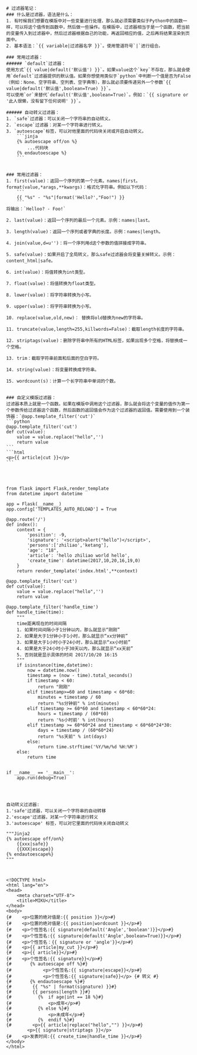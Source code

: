     # 过滤器笔记：
    ### 什么是过滤器，语法是什么：
    1. 有时候我们想要在模版中对一些变量进行处理，那么就必须需要类似于Python中的函数一样，可以将这个值传到函数中，然后做一些操作。在模版中，过滤器相当于是一个函数，把当前的变量传入到过滤器中，然后过滤器根据自己的功能，再返回相应的值，之后再将结果渲染到页面中。
    2. 基本语法：`{{ variable|过滤器名字 }}`。使用管道符号`|`进行组合。

    ### 常用过滤器：
    ###### `default`过滤器：
    使用方式`{{ value|default('默认值') }}`。如果value这个`key`不存在，那么就会使用`default`过滤器提供的默认值。如果你想使用类似于`python`中判断一个值是否为False（例如：None、空字符串、空列表、空字典等），那么就必须要传递另外一个参数`{{ value|default('默认值',boolean=True) }}`。
    可以使用`or`来替代`default('默认值',boolean=True)`。例如：`{{ signature or '此人很懒，没有留下任何说明' }}`。

    ###### 自动转义过滤器：
    1. `safe`过滤器：可以关闭一个字符串的自动转义。
    2. `escape`过滤器：对某一个字符串进行转义。
    3. `autoescape`标签，可以对他里面的代码块关闭或开启自动转义。
        ```jinja
        {% autoescape off/on %}
            ...代码块
        {% endautoescape %}
        ```


    ### 常用过滤器：
    1. first(value)：返回一个序列的第一个元素。names|first。
    format(value,*arags,**kwargs)：格式化字符串。例如以下代码：
        ```
        {{ "%s" - "%s"|format('Hello?',"Foo!") }}
        ```
    将输出：`Helloo? - Foo!`

    2. last(value)：返回一个序列的最后一个元素。示例：names|last。

    3. length(value)：返回一个序列或者字典的长度。示例：names|length。

    4. join(value,d=u'')：将一个序列用d这个参数的值拼接成字符串。

    5. safe(value)：如果开启了全局转义，那么safe过滤器会将变量关掉转义。示例：content_html|safe。

    6. int(value)：将值转换为int类型。

    7. float(value)：将值转换为float类型。

    8. lower(value)：将字符串转换为小写。

    9. upper(value)：将字符串转换为小写。

    10. replace(value,old,new)： 替换将old替换为new的字符串。

    11. truncate(value,length=255,killwords=False)：截取length长度的字符串。

    12. striptags(value)：删除字符串中所有的HTML标签，如果出现多个空格，将替换成一个空格。

    13. trim：截取字符串前面和后面的空白字符。

    14. string(value)：将变量转换成字符串。

    15. wordcount(s)：计算一个长字符串中单词的个数。


    ### 自定义模版过滤器：
    过滤器本质上就是一个函数。如果在模版中调用这个过滤器，那么就会将这个变量的值作为第一个参数传给过滤器这个函数，然后函数的返回值会作为这个过滤器的返回值。需要使用到一个装饰器：`@app.template_filter('cut')`
    ```python
    @app.template_filter('cut')
    def cut(value):
        value = value.replace("hello",'')
        return value
    ```
    ```html
    <p>{{ article|cut }}</p>
    ```




    from flask import Flask,render_template
    from datetime import datetime

    app = Flask(__name__)
    app.config['TEMPLATES_AUTO_RELOAD'] = True

    @app.route('/')
    def index():
        context = {
            'position': -9,
            'signature': '<script>alert("hello")</script>',
            'persons':['zhiliao','ketang'],
            'age': "18",
            'article': 'hello zhiliao world hello',
            'create_time': datetime(2017,10,20,16,19,0)
        }
        return render_template('index.html',**context)

    @app.template_filter('cut')
    def cut(value):
        value = value.replace("hello",'')
        return value

    @app.template_filter('handle_time')
    def handle_time(time):
        """
        time距离现在的时间间隔
        1. 如果时间间隔小于1分钟以内，那么就显示“刚刚”
        2. 如果是大于1分钟小于1小时，那么就显示“xx分钟前”
        3. 如果是大于1小时小于24小时，那么就显示“xx小时前”
        4. 如果是大于24小时小于30天以内，那么就显示“xx天前”
        5. 否则就是显示具体的时间 2017/10/20 16:15
        """
        if isinstance(time,datetime):
            now = datetime.now()
            timestamp = (now - time).total_seconds()
            if timestamp < 60:
                return "刚刚"
            elif timestamp>=60 and timestamp < 60*60:
                minutes = timestamp / 60
                return "%s分钟前" % int(minutes)
            elif timestamp >= 60*60 and timestamp < 60*60*24:
                hours = timestamp / (60*60)
                return '%s小时前' % int(hours)
            elif timestamp >= 60*60*24 and timestamp < 60*60*24*30:
                days = timestamp / (60*60*24)
                return "%s天前" % int(days)
            else:
                return time.strftime('%Y/%m/%d %H:%M')
        else:
            return time


    if __name__ == '__main__':
        app.run(debug=True)




    自动转义过滤器:
    1.'safe'过滤器，可以关闭一个字符串的自动转移
    2.'escape'过滤器，对某一个字符串进行转义
    3.'autoescape' 标签，可以对它里面的代码块关闭自动转义

    """Jinja2
    {% autoescape off/on%}
        {{xxx|safe}}
        {{XXX|escape}}
    {% endautoescape%}
    """



    <!DOCTYPE html>
    <html lang="en">
    <head>
        <meta charset="UTF-8">
        <title>MIKU</title>
    </head>
    <body>
    {#    <p>位置的绝对值是:{{ position }}</p>#}
    {#    <p>位置的绝对值是:{{ position|wordcount }}</p>#}
    {#    <p>个性签名:{{ signature|default('Angle','boolean')}}</p>#}
    {#    <p>个性签名:{{ signature|default('Angle',boolean=True)}}</p>#}
    {#    <p>个性签名：{{ signature or 'angle'}}</p>#}
    {#    <p>{{ article|my_cut }}</p>#}
    {#    <p>{{ article}}</p>#}
    {#    <p>个性签名:{{ signature}}</p>#}
    {#       {% autoescape off %}#}
    {#            <p>个性签名:{{ signature|escape}}</p>#}
    {#            <p>个性签名:{{ signature|safe}}</p> {# 转义 #}
    {#       {% endautoescape %}#}
    {#        {{ "%s" | format(signature) }}#}
    {#        {{ persons|length }}#}
    {#          {%  if age|int == 18 %}#}
    {#              <p>成年</p>#}
    {#          {% else %}#}
    {#              <p>未成年</p>#}
    {#          {%  endif %}#}
    {#        <p>{{ article|replace("hello","") }}</p>#}
            <p>{{ signature|striptags }}</p>
    {#    <p>发表时间:{{ create_time|handle_time }}</p>#}
    </body>
    </html>



